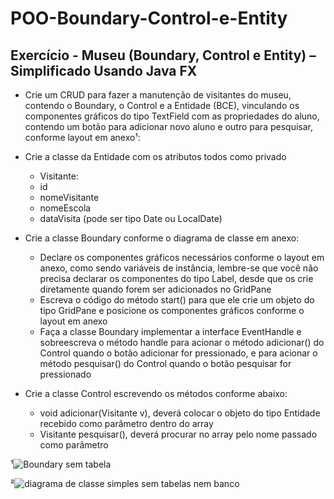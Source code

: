 # POO-Boundary-Control-e-Entity

## Exercício - Museu (Boundary, Control e Entity) – Simplificado Usando Java FX

- Crie um CRUD para fazer a manutenção de visitantes do museu, contendo o Boundary, o Control e a Entidade (BCE), vinculando os componentes gráficos do tipo TextField com as propriedades do aluno, contendo um botão para adicionar novo aluno e outro para pesquisar, conforme layout em anexo¹:

- Crie a classe da Entidade com os atributos todos como privado 
  - Visitante:
  - id        
  - nomeVisitante
  - nomeEscola
  - dataVisita (pode ser tipo Date ou LocalDate)

- Crie a classe Boundary conforme o diagrama de classe em anexo:
  - Declare os componentes gráficos necessários conforme o layout em anexo, como sendo variáveis de instância, lembre-se que você não precisa declarar os componentes do tipo Label, desde que os crie diretamente quando forem ser adicionados no GridPane
  - Escreva o código do método start() para que ele crie um objeto do tipo GridPane e posicione os componentes gráficos conforme o layout em anexo
  - Faça a classe Boundary implementar a interface EventHandle<ActiveEvent> e sobreescreva o método handle para acionar o método adicionar() do Control quando o botão adicionar for pressionado, e para acionar o método pesquisar() do Control quando o botão pesquisar for pressionado

- Crie a classe Control escrevendo os métodos conforme abaixo:
  - void adicionar(Visitante v), deverá colocar o objeto do tipo Entidade recebido como parâmetro dentro do array
  - Visitante pesquisar(), deverá procurar no array pelo nome passado como parâmetro
  
¹![Boundary sem tabela](https://user-images.githubusercontent.com/54561697/170828738-1127ae74-d9b9-43f2-b37d-a38160700b88.png)

²![diagrama de classe simples sem tabelas nem banco](https://user-images.githubusercontent.com/54561697/170828743-b80e87b8-5d3b-4254-bd18-9e0a858eacd0.png)
